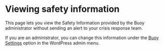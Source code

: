 # Viewing safety information

This page lets you view the Safety Information provided by the Buoy administrator without sending an alert to your crisis response team.

If you are an administrator, you can change this information under the [Buoy Settings](options-general.php?page=buoy_settings) option in the WordPress admin menu.
